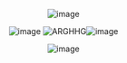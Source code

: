 <div align="center">

![image](https://github.com/user-attachments/assets/1dd6fe77-7f97-48c0-8bc1-5d5e995df298)

![image](https://github.com/user-attachments/assets/a2035c90-96bf-4400-90d9-4c6f10cc9e7d)
![ARGHHG](https://github.com/user-attachments/assets/7c4104ba-845f-4fc5-8c2e-b6af78feb348)![image](https://github.com/user-attachments/assets/c30bb73d-10dc-453c-bd0c-d26ed5fb04d5)


![image](https://github.com/user-attachments/assets/1dd6fe77-7f97-48c0-8bc1-5d5e995df298)
